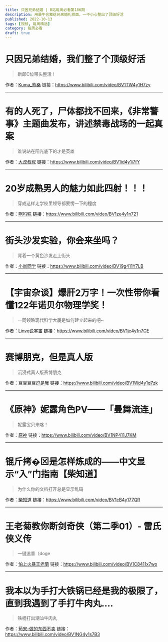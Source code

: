 ```yaml
---
title: 只因兄弟结婚 | B站每周必看第186期
description: 用最牛合舞给兄弟婚礼排面，一不小心整出了顶级好活
published: 2022-10-13
tags: [视频, 每周精选]
category: 每周必看
draft: true
---
```


# 只因兄弟结婚，我们整了个顶级好活
> 新郎C位带头整活！

作者：[Kuma_熊桑](https://space.bilibili.com/12886756)
链接：https://www.bilibili.com/video/BV1TW4y1H7zy

---

# 有的人死了，尸体都找不回来，《非常警事》主题曲发布，讲述禁毒战场的一起真案
> 谁说站在阳光底下的才是英雄

作者：[大漠叔叔](https://space.bilibili.com/67141499)
链接：https://www.bilibili.com/video/BV1id4y1i7fY

---

# 20岁成熟男人的魅力如此四射！！！
> 穿成这样走学校里领导都要愣一下的程度

作者：[啊吗粽](https://space.bilibili.com/7552204)
链接：https://www.bilibili.com/video/BV1ze4y1n721

---

# 街头沙发实验，你会来坐吗？
> 背着一个黄色沙发走上街头

作者：[小岗同学](https://space.bilibili.com/39839686)
链接：https://www.bilibili.com/video/BV19g411Y7LB

---

# 【宇宙杂谈】爆肝2万字！一次性带你看懂122年诺贝尔物理学奖！
> 一同领略现代科学大厦是如何建立起来的吧~

作者：[Linvo说宇宙](https://space.bilibili.com/357515451)
链接：https://www.bilibili.com/video/BV1je4y1n7CE

---

# 赛博朋克，但是真人版
> 沉浸式真人版赛博朋克

作者：[豆豆豆豆逗是我](https://space.bilibili.com/447212385)
链接：https://www.bilibili.com/video/BV1Wd4y1q7zk

---

# 《原神》妮露角色PV——「曼舞流连」
> 妮露宝贝来咯！

作者：[原神](https://space.bilibili.com/401742377)
链接：https://www.bilibili.com/video/BV1NP411J7KM

---

# 锟斤拷�⊠是怎样炼成的——中文显示“⼊”门指南【柴知道】
> 为什么你的文档打开总是显示乱码

作者：[柴知道](https://space.bilibili.com/26798384)
链接：https://www.bilibili.com/video/BV1cB4y177QR

---

# 王老菊教你断剑奇侠（第二季01）- 雷氏侠义传
> 一键追番（doge

作者：[怕上火暴王老菊](https://space.bilibili.com/423895)
链接：https://www.bilibili.com/video/BV1C8411x7wo

---

# 我本以为手打大铁锅已经是我的极限了，直到我遇到了手打牛肉丸....
> 铁棍打出潮汕牛肉丸

作者：[苟宋-做的东西不卖](https://space.bilibili.com/121288250)
链接：https://www.bilibili.com/video/BV1NG4y1s7B3

